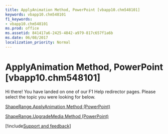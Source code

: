 ```yaml
---
title: ApplyAnimation Method, PowerPoint [vbapp10.chm548101]
keywords: vbapp10.chm548101
f1_keywords:
- vbapp10.chm548101
ms.prod: office
ms.assetid: 841417a6-2425-4842-a979-817c657f1a6b
ms.date: 06/08/2017
localization_priority: Normal
---
```



# ApplyAnimation Method, PowerPoint [vbapp10.chm548101]

Hi there! You have landed on one of our F1 Help redirector pages. Please select the topic you were looking for below.

[ShapeRange.ApplyAnimation Method (PowerPoint)](https://msdn.microsoft.com/library/cfaa7d9c-3a65-1be7-dd6c-61e01b9e7d36%28Office.15%29.aspx)

[ShapeRange.UpgradeMedia Method (PowerPoint)](https://msdn.microsoft.com/library/a05e171a-1fff-1128-7a2d-a5576593fc70%28Office.15%29.aspx)

[!include[Support and feedback](~/includes/feedback-boilerplate.md)]
